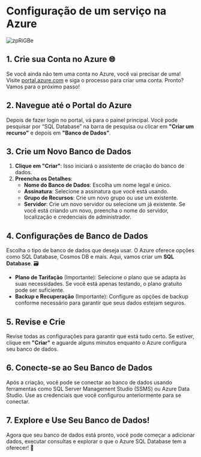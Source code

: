 # Configuração de um serviço na Azure
![zpRiGBe](https://github.com/user-attachments/assets/9eb14a5a-f2b9-424c-ad53-f1e49daeccd2)

## 1. Crie sua Conta no Azure 🌐

Se você ainda não tem uma conta no Azure, você vai precisar de uma! Visite [portal.azure.com](https://portal.azure.com) e siga o processo para criar uma conta. Pronto? Vamos para o próximo passo! 

## 2. Navegue até o Portal do Azure 

Depois de fazer login no portal, vá para o painel principal. Você pode pesquisar por “SQL Database” na barra de pesquisa ou clicar em **"Criar um recurso"** e depois em **"Banco de Dados"**. 

## 3. Crie um Novo Banco de Dados 

1. **Clique em "Criar"**: Isso iniciará o assistente de criação do banco de dados.
2. **Preencha os Detalhes**:
   - **Nome do Banco de Dados**: Escolha um nome legal e único. 
   - **Assinatura**: Selecione a assinatura que você está usando.
   - **Grupo de Recursos**: Crie um novo grupo ou use um existente. 
   - **Servidor**: Crie um novo servidor ou selecione um já existente. Se você está criando um novo, preencha o nome do servidor, localização e credenciais de administrador. 

## 4. Configurações de Banco de Dados 

Escolha o tipo de banco de dados que deseja usar. O Azure oferece opções como SQL Database, Cosmos DB e mais. Aqui, vamos criar um **SQL Database**. 🗃

- **Plano de Tarifação** (Importante): Selecione o plano que se adapta às suas necessidades. Se você está apenas testando, o plano gratuito pode ser suficiente. 
- **Backup e Recuperação** (Importante): Configure as opções de backup conforme necessário para garantir que seus dados estejam seguros. 

## 5. Revise e Crie 

Revise todas as configurações para garantir que está tudo certo. Se estiver, clique em **"Criar"** e aguarde alguns minutos enquanto o Azure configura seu banco de dados. 

## 6. Conecte-se ao Seu Banco de Dados 

Após a criação, você pode se conectar ao banco de dados usando ferramentas como SQL Server Management Studio (SSMS) ou Azure Data Studio. Use as credenciais que você configurou anteriormente para se conectar. 

## 7. Explore e Use Seu Banco de Dados! 

Agora que seu banco de dados está pronto, você pode começar a adicionar dados, executar consultas e explorar o que o Azure SQL Database tem a oferecer! 🚀
